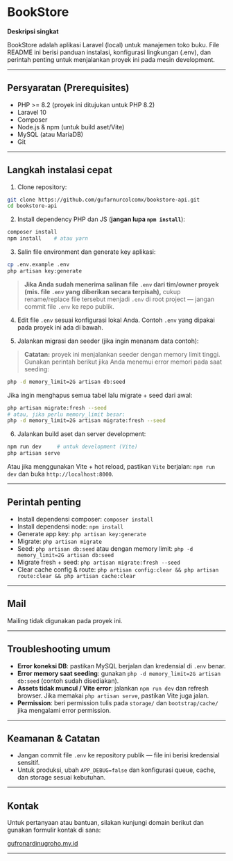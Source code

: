 # BookStore

**Deskripsi singkat**

BookStore adalah aplikasi Laravel (local) untuk manajemen toko buku. File README ini berisi panduan instalasi, konfigurasi lingkungan (.env), dan perintah penting untuk menjalankan proyek ini pada mesin development.

---

## Persyaratan (Prerequisites)

* PHP >= 8.2 (proyek ini ditujukan untuk PHP 8.2)
* Laravel 10
* Composer
* Node.js & npm (untuk build aset/Vite)
* MySQL (atau MariaDB)
* Git

---

## Langkah instalasi cepat

1. Clone repository:

```bash
git clone https://github.com/gufarnurcolcomx/bookstore-api.git
cd bookstore-api
```

2. Install dependency PHP dan JS (**jangan lupa `npm install`**):

```bash
composer install
npm install    # atau yarn
```

3. Salin file environment dan generate key aplikasi:

```bash
cp .env.example .env
php artisan key:generate
```

> **Jika Anda sudah menerima salinan file `.env` dari tim/owner proyek (mis. file `.env` yang diberikan secara terpisah),** cukup rename/replace file tersebut menjadi `.env` di root project — jangan commit file `.env` ke repo publik.

4. Edit file `.env` sesuai konfigurasi lokal Anda. Contoh `.env` yang dipakai pada proyek ini ada di bawah.

5. Jalankan migrasi dan seeder (jika ingin menanam data contoh):

> **Catatan:** proyek ini menjalankan seeder dengan memory limit tinggi. Gunakan perintah berikut jika Anda menemui error memori pada saat seeding:

```bash
php -d memory_limit=2G artisan db:seed
```

Jika ingin menghapus semua tabel lalu migrate + seed dari awal:

```bash
php artisan migrate:fresh --seed
# atau, jika perlu memory_limit besar:
php -d memory_limit=2G artisan migrate:fresh --seed
```

6. Jalankan build aset dan server development:

```bash
npm run dev     # untuk development (Vite)
php artisan serve
```

Atau jika menggunakan Vite + hot reload, pastikan `Vite` berjalan: `npm run dev` dan buka `http://localhost:8000`.

---

## Perintah penting

* Install dependensi composer: `composer install`
* Install dependensi node: `npm install`
* Generate app key: `php artisan key:generate`
* Migrate: `php artisan migrate`
* Seed: `php artisan db:seed` atau dengan memory limit: `php -d memory_limit=2G artisan db:seed`
* Migrate fresh + seed: `php artisan migrate:fresh --seed`
* Clear cache config & route: `php artisan config:clear && php artisan route:clear && php artisan cache:clear`

---

## Mail

Mailing tidak digunakan pada proyek ini.

---

## Troubleshooting umum

* **Error koneksi DB**: pastikan MySQL berjalan dan kredensial di `.env` benar.
* **Error memory saat seeding**: gunakan `php -d memory_limit=2G artisan db:seed` (contoh sudah disediakan).
* **Assets tidak muncul / Vite error**: jalankan `npm run dev` dan refresh browser. Jika memakai `php artisan serve`, pastikan Vite juga jalan.
* **Permission**: beri permission tulis pada `storage/` dan `bootstrap/cache/` jika mengalami error permission.

---

## Keamanan & Catatan

* Jangan commit file `.env` ke repository publik — file ini berisi kredensial sensitif.
* Untuk produksi, ubah `APP_DEBUG=false` dan konfigurasi queue, cache, dan storage sesuai kebutuhan.

---

## Kontak

Untuk pertanyaan atau bantuan, silakan kunjungi domain berikut dan gunakan formulir kontak di sana:

[gufronardinugroho.my.id](https://gufronardinugroho.my.id)

---

